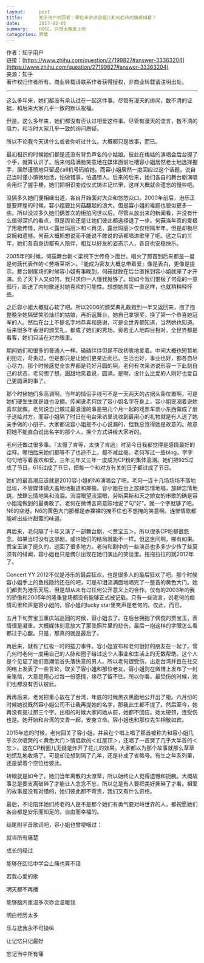```yaml
---
layout:     post
title:      知乎用户的回答：哪位来讲讲容祖儿和何韵诗的情感纠葛？
date:       2017-03-05
summary:    HOCC，只恨太晚爱上你
categories: 转载
---
```


作者：知乎用户  
链接：[https://www.zhihu.com/question/27199827#answer-33363204](https://www.zhihu.com/question/27199827#answer-33363204)  
来源：知乎  
著作权归作者所有。商业转载请联系作者获得授权，非商业转载请注明出处。 

---

这么多年来，她们都没有承认过在一起这件事。尽管有漫天的绯闻，数不清的证据，和后来大家几乎一致的默认祝福。

但是。这么多年来，她们都没有否认过相爱这件事。尽管有漫天的流言，数不清的阻力，和当时大家几乎一致的询问质疑。

所以不论我今天讲什么或者你听过什么。大概都只是故事，而已。

最初相识的时候她们都是还没有背负声名的小姑娘。彼此在梅姑的演唱会后台握了个手，就算认识了。后来何菇满脸笑意地在媒体面前吐槽容小姐居然老土地选择握手，居然谨慎地只留返call机号码给她。而容小姐居然一度回应过这个话题，说自己当时谨小慎微地活，怕做错事，怕遇错人。后来的后来，她们各自的舞台剧演唱会用烂了握手梗。她们把相识变成仪式铸进记忆里，这样大概就会遗忘的慢些吧。

没隔多久她们便相继出道，各自开始面对大众和悠悠众口。2000年前后，港乐正是要辉煌的时候。容小姐要比何菇翻起的浪大。但是容小姐的难题也貌似更多一些。所以没过多久她们俩首次的街拍问世以后，尽管从放出来的新闻看，并没有什么值得深扒的看点，但是舆论还是让她们彼此都选择退了一步。何菇当年真的爱极了用歌传情，所以＜露丝玛丽＞和＜再见，露丝玛丽＞仅仅相隔半年，但是却极尽哀婉和遗憾。何菇大概把想说而不能说不敢说的话都唱进歌里了吧。这之后的三年，她们各自身边都有人陪伴，相互以好友的姿态示人，各自也安稳快乐。

2005年的时候，何菇舞台剧＜梁祝下世传奇＞面世。唱火了那首到后来都是一度是何菇代表作的＜劳斯莱斯＞。『能成为密友大概总带着爱』像是表白，更像是提示。舞台剧尾场的时候容小姐有事晚到，何菇就敢在后台直拖到容小姐就座了才开演。负了天下人又如何，我只求你一人懂我就够了。现如今我们恨极了何菇的一意孤行，断送了内地歌迷对她喜欢的可能性。想想她其实一直这样，也就稍稍释怀些。

之后容小姐大概就心软了吧。所以2006的颁奖典礼敢跑到一半又返回来，抱了抱整晚坐她隔壁笑脸灿烂的姑娘，再折返舞台。她自己拿银奖，换了第一个恭喜她冠军的人。然后在台上不提名字地恭喜和感谢，可是全世界都知道，当然她也知道。后来很多年香港的颁奖礼，都成了她们的秀场。旁若无人地四目相对，全世界都是看客，她们只活在对方眼里。

期间她们和很多的普通人一样。磕磕绊绊但是不改初衷地爱着。中间大概也短暂地别扭过，苛责过，但是都只是让她们更亲近而已。生活也好，事业也好，都各自尽心尽力。那个时候感觉全世界都是花好月圆的啊。老何有次采访说形容一下此刻自己的状态，老何想了想，甜甜地笑着说，圆满。是啊，没什么比爱的人刚好也爱自己更圆满的事了。

那个时候她们多高调啊。当年的情侣手线可不是一天两天的占据头条位置啊，可是她们硬生生就是谁也没摘。传闻说老何纹了容小姐名字在身上，容小姐宠溺着说她喜欢就做。老何说自己做过最浪漫的事是把几个月一起的戏票车票小东西做成了册子送给对方，而容小姐隔了时日在电台采访里说收到最用心的礼物就是有人送了她亲手做的小册子。大家都说容小姐是不小心说漏的，但我总觉得她是故意的。故意把她不能直白说出名字的那个人，换个方式讲给大家听的。

老何还做过很多事。『太慢了肯等，太快了肯追』时至今日我都觉得是感情最好的诠释。哪怕后来她们都等不了也追不上，都不减丝毫。老何写过一些blog，字字句句地写着喜欢和爱。三年三年又三年一度成为CP粉的集体高潮。她们把925过成了节日，616过成了节日，把每一个和对方有关的日子都过成了节日。

她们的最高潮应该就是2010容小姐的N6演唱会了吧。老何一连十几场场场不落地出现，不管媒体铺天盖地地报道和揶揄。容小姐在台上放肆忘情地唱，放肆忘情地跳，放肆忘情地笑和流泪。流泪眼望流泪眼，劳斯莱斯和天之娇女的串歌的确是容小姐能做到的最勇敢了。老何在微博言简意赅地说了句“好”。就一个字就够了吧。N6的空港，N6的黄色大门那都是赤裸裸的掩不住也不想掩的笑意啊。连惨情歌都能听出些许甜蜜的味道。

再后来，老何隔了十年又演了一部舞台剧，＜贾宝玉＞。所以很多CP粉都很怨念，如果当时没有这部剧，或许她们的结局就能不一样。但这世间啊，哪有如果。贾宝玉演了挺久的，巡回了很多地方。老何和剧中的一些演员也多多少少传了些莫须有的绯闻，容小姐也只是偶尔出现在她们演出的笑谈里。拖拖拉拉的就2012年了。

Concert YY 2012不仅是港乐的最后狂欢，也是很多人的最后狂欢了吧。那个时候容小姐手上的鱼线隐约还在的吧，可是却泪流满面地唱完了一整首的黄色大门。她们都贵为港乐天后，但是却从未有过任何公开意义上的合作。仅有的2003年的我的骄傲和2005年的隆重登场都没有能够正式被记载。只有一些流言，说老何的痴情司里和声是容小姐的，容小姐的lucky star里笑声是老何的。仅此，而已。

五月下旬贾宝玉重庆站巡回的时候，容小姐去了。在后台拥抱了倜傥的贾宝玉，表情很是凝重。大概媒体刻意放大了那张照片里的悲伤，最后一抱这样的字眼怎么看都过于心酸。只是，那真的就是最后了。

再后来，就有了红极一时的插刀事件。容小姐宣布和老何很好的朋友在一起了。曾几何时老何一度用自己的人脉和圈子给过这个人事业和生活上的无数帮助。这个人是个见证了她们高潮低谷失落快意的男人。所以老何很受伤，出走台湾并且在社交网络上发表了一些言论，取关了容小姐和那位老友。容小姐则在微博上发布了一封亲笔信，大意是用心过每一份感情，缘尽了留不住。所以你看，最受伤的时候，她们也都没有否认彼此。

再再后来，老何把重心放在了台湾，年底的时候黑衣黑面地公开出了柜。六月份的时候她说既然容小姐公司不让我再提她的名字，那我此生都不提了。然后至今，她再没有提过那三个字。出柜的时候大家问她从前，她都不回应。她太硬颈，连受伤也是。她开始和台湾的文青一起，安身立命。容小姐也和那位先生相敬如宾。

2015年底的时候，老何回关了容小姐。并且在个唱上唱了那首被称为和容小姐几乎次次唱哭的＜黄色大门＞情侣款的＜红屋顶＞，还唱了一首哭了几乎大半首的＜忘＞。这在CP粉圈儿无疑是炸开了花儿的效果。大家都以为那个故事就那么草草地慌乱地收场了。可是却没想到隔了几年，还是补成了省略号。有生之年系列里，还是留着个空位给彼此。

转眼就是如今了。她们当年离散的太潦草，所以始终让人觉得遗憾和扼腕。大概故事总是要支离破碎了才能让人念念不忘，所以总是有人要把美好撕碎了才看。相爱的故事是没有对错的，她们彼此都不苛责，我们又有什么资格。

最后，不论陪伴她们终老的人是不是那个她们有勇气要对峙世界的人，都祝愿她们各自都是安乐而知足的，自由而幸福的。

结尾附半首歌词吧，容小姐也曾哽咽过：

就当所有痛楚

成长的经过

能够在回忆中学会止痛也算不错

若我心爱的歌

明天都不再播

能够脑内重温多次亦会温暖我

明白经历太多

乐与悲我永不可操纵

让记忆只记最好

忘记当中所有痛
